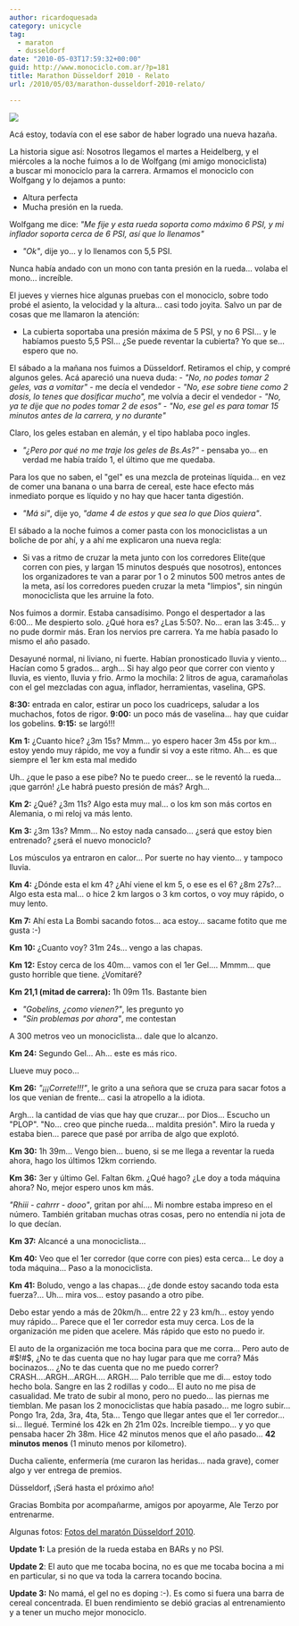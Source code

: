```yaml
---
author: ricardoquesada
category: unicycle
tag:
  - maraton
  - dusseldorf
date: "2010-05-03T17:59:32+00:00"
guid: http://www.monociclo.com.ar/?p=181
title: Marathon Düsseldorf 2010 - Relato
url: /2010/05/03/marathon-dusseldorf-2010-relato/

---
```

[![](/images/marathon-dusseldorf-2010-relato.jpg)](https://photos.app.goo.gl/JdWd4bM69m6C3hr8A)

Acá estoy, todavía con el ese sabor de haber logrado una nueva hazaña.

La historia sigue así: Nosotros llegamos el martes a Heidelberg, y el miércoles a la noche fuimos a lo de Wolfgang (mi amigo monociclista) a buscar mi monociclo para la carrera. Armamos el monociclo con Wolfgang y lo dejamos a punto:

- Altura perfecta
- Mucha presión en la rueda.

Wolfgang me dice: _"Me fije y esta rueda soporta como máximo 6 PSI, y mi inflador soporta cerca de 6 PSI, así que lo llenamos"_
- _"Ok"_, dije yo... y lo llenamos con 5,5 PSI.

Nunca había andado con un mono con tanta presión en la rueda... volaba el mono... increíble.

El jueves y viernes hice algunas pruebas con el monociclo, sobre todo probé el asiento, la velocidad y la altura... casi todo joyita.
Salvo un par de cosas que me llamaron la atención:

- La cubierta soportaba una presión máxima de 5 PSI, y no 6 PSI... y le habíamos puesto 5,5 PSI... ¿Se puede reventar la cubierta? Yo que se... espero que no.

El sábado a la mañana nos fuimos a Düsseldorf. Retiramos el chip, y compré algunos geles. Acá apareció una nueva duda:
\- _"No, no podes tomar 2 geles, vas a vomitar"_ \- me decía el vendedor
\- _"No, ese sobre tiene como 2 dosis, lo tenes que dosificar mucho",_ me volvía a decir el vendedor
\- _"No, ya te dije que no podes tomar 2 de esos"_
\- _"No, ese gel es para tomar 15 minutos antes de la carrera, y no durante"_

Claro, los geles estaban en alemán, y el tipo hablaba poco ingles.

- _"¿Pero por qué no me traje los geles de Bs.As?"_ \- pensaba yo... en verdad me había traído 1, el último que me quedaba.

Para los que no saben, el "gel" es una mezcla de proteinas líquida...
en vez de comer una banana o una barra de cereal, este hace efecto más inmediato porque es líquido y no hay que hacer tanta digestión.

- _"Má si"_, dije yo, _"dame 4 de estos y que sea lo que Dios quiera"_.

El sábado a la noche fuimos a comer pasta con los monociclistas a un boliche de por ahí, y a ahí me explicaron una nueva regla:

- Si vas a ritmo de cruzar la meta junto con los corredores Elite(que corren con pies, y largan 15 minutos después que nosotros), entonces los organizadores te van a parar por 1 o 2 minutos 500 metros antes de la meta, así los corredores pueden cruzar la meta "limpios", sin ningún monociclista que les arruine la foto.

Nos fuimos a dormir. Estaba cansadísimo. Pongo el despertador a las 6:00... Me despierto solo. ¿Qué hora es? ¿Las 5:50?. No... eran las 3:45... y no pude dormir más. Eran los nervios pre carrera. Ya me había pasado lo mismo el año pasado.

Desayuné normal, ni liviano, ni fuerte. Habían pronosticado lluvia y viento... Hacían como 5 grados... argh... Si hay algo peor que correr con viento y lluvia, es viento, lluvia y frio.
Armo la mochila: 2 litros de agua, caramañolas con el gel mezcladas con agua, inflador, herramientas, vaselina, GPS.

**8:30:** entrada en calor, estirar un poco los cuadriceps, saludar a los muchachos, fotos de rigor.
**9:00:** un poco más de vaselina... hay que cuidar los gobelins.
**9:15:** se largó!!!

**Km 1:** ¿Cuanto hice? ¿3m 15s? Mmm... yo espero hacer 3m 45s por km... estoy yendo muy rápido, me voy a fundir si voy a este ritmo. Ah... es que siempre el 1er km esta mal medido

Uh.. ¿que le paso a ese pibe? No te puedo creer... se le reventó la rueda... ¡que garrón! ¿Le habrá puesto presión de más? Argh...

**Km 2:** ¿Qué? ¿3m 11s? Algo esta muy mal... o los km son más cortos en Alemania, o mi reloj va más lento.

**Km 3:** ¿3m 13s? Mmm... No estoy nada cansado... ¿será que estoy bien entrenado? ¿será el nuevo monociclo?

Los músculos ya entraron en calor... Por suerte no hay viento... y tampoco lluvia.

**Km 4:** ¿Dónde esta el km 4? ¿Ahí viene el km 5, o ese es el 6? ¿8m 27s?... Algo esta esta mal... o hice 2 km largos o 3 km cortos, o voy muy rápido, o muy lento.

**Km 7:** Ahí esta La Bombi sacando fotos... aca estoy... sacame fotito que me gusta :-)

**Km 10:** ¿Cuanto voy? 31m 24s... vengo a las chapas.

**Km 12:** Estoy cerca de los 40m... vamos con el 1er Gel.... Mmmm... que gusto horrible que tiene. ¿Vomitaré?

**Km 21,1 (mitad de carrera):** 1h 09m 11s. Bastante bien

- _"Gobelins, ¿como vienen?"_, les pregunto yo
- _"Sin problemas por ahora"_, me contestan

A 300 metros veo un monociclista... dale que lo alcanzo.

**Km 24:** Segundo Gel... Ah... este es más rico.

Llueve muy poco...

**Km 26:** _"¡¡¡Correte!!!"_, le grito a una señora que se cruza para sacar fotos a los que venian de frente... casi la atropello a la idiota.

Argh... la cantidad de vias que hay que cruzar... por Dios... Escucho un "PLOP". "No... creo que pinche rueda... maldita presión". Miro la rueda y estaba bien... parece que pasé por arriba de algo que explotó.

**Km 30:** 1h 39m... Vengo bien... bueno, si se me llega a reventar la rueda ahora, hago los últimos 12km corriendo.

**Km 36:** 3er y último Gel. Faltan 6km. ¿Qué hago? ¿Le doy a toda máquina ahora? No, mejor espero unos km más.

_"Rhiii - cahrrr - dooo"_, gritan por ahí.... Mi nombre estaba impreso en el número. También gritaban muchas otras cosas, pero no entendía ni jota de lo que decían.

**Km 37:** Alcancé a una monociclista...

**Km 40:** Veo que el 1er corredor (que corre con pies) esta cerca... Le doy a toda máquina... Paso a la monociclista.

**Km 41:** Boludo, vengo a las chapas... ¿de donde estoy sacando toda esta fuerza?... Uh... mira vos... estoy pasando a otro pibe.

Debo estar yendo a más de 20km/h...
entre 22 y 23 km/h...
estoy yendo muy rápido...
Parece que el 1er corredor esta muy cerca.
Los de la organización me piden que acelere.
Más rápido que esto no puedo ir.

El auto de la organización me toca bocina para que me corra...
Pero auto de #$!#$, ¿No te das cuenta que no hay lugar para que me corra?
Más bocinazos... ¿No te das cuenta que no me puedo correr?
CRASH....ARGH...ARGH.... ARGH.... Palo terrible que me di...
estoy todo hecho bola.
Sangre en las 2 rodillas y codo... El auto no me pisa de casualidad.
Me trato de subir al mono, pero no puedo... las piernas me tiemblan.
Me pasan los 2 monociclistas que había pasado... me logro subir...
Pongo 1ra, 2da, 3ra, 4ta, 5ta... Tengo que llegar antes que el 1er corredor...
si... llegué. Terminé los 42k en 2h 21m 02s.
Increíble tiempo... y yo que pensaba hacer 2h 38m.
Hice 42 minutos menos que el año pasado...
**42 minutos menos** (1 minuto menos por kilometro).

Ducha caliente, enfermería (me curaron las heridas... nada grave), comer algo y ver entrega de premios.

Düsseldorf, ¡Será hasta el próximo año!

Gracias Bombita por acompañarme, amigos por apoyarme, Ale Terzo por entrenarme.

Algunas fotos: [Fotos del maratón Düsseldorf 2010](https://photos.app.goo.gl/JdWd4bM69m6C3hr8A).

**Update 1:** La presión de la rueda estaba en BARs y no PSI.

**Update 2**: El auto que me tocaba bocina, no es que me tocaba bocina a mi en particular, si no que va toda la carrera tocando bocina.

**Update 3:** No mamá, el gel no es doping :-). Es como si fuera una barra de cereal concentrada. El buen rendimiento se debió gracias al entrenamiento y a tener un mucho mejor monociclo.
